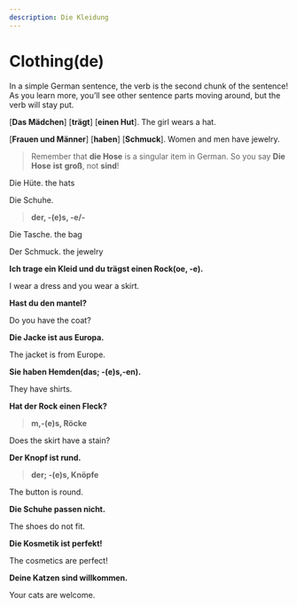 ```yaml
---
description: Die Kleidung
---
```


# Clothing\(de\)

In a simple German sentence, the verb is the second chunk of the sentence! As you learn more, you’ll see other sentence parts moving around, but the verb will stay put.

\[**Das Mädchen**\] \[**trägt**\] \[**einen Hut**\]. The girl wears a hat.

\[**Frauen und Männer**\] \[**haben**\] \[**Schmuck**\]. Women and men have jewelry.

> Remember that **die Hose** is a singular item in German. So you say **Die Hose** **ist** **groß**, not **sind**!

Die Hüte. the hats

Die Schuhe.

> **der, -\(e\)s, -e/-**

Die Tasche. the bag

Der Schmuck. the jewelry

**Ich trage ein Kleid und du trägst einen Rock\(oe, -e\).**

I wear a dress and you wear a skirt.

**Hast du den mantel?**

Do you have the coat?

**Die Jacke ist aus Europa.**

The jacket is from Europe.

**Sie haben Hemden\(**das; -\(e\)s,-en**\).**

They have shirts.

**Hat der Rock einen Fleck?**

> **m,-\(e\)s, Röcke**

Does the skirt have a stain?

**Der Knopf ist rund.**

> **der; -\(e\)s, Knöpfe**

The button is round.

**Die Schuhe passen nicht.**

The shoes do not fit.

**Die Kosmetik ist perfekt!**

The cosmetics are perfect!

**Deine Katzen sind willkommen.**

Your cats are welcome.

